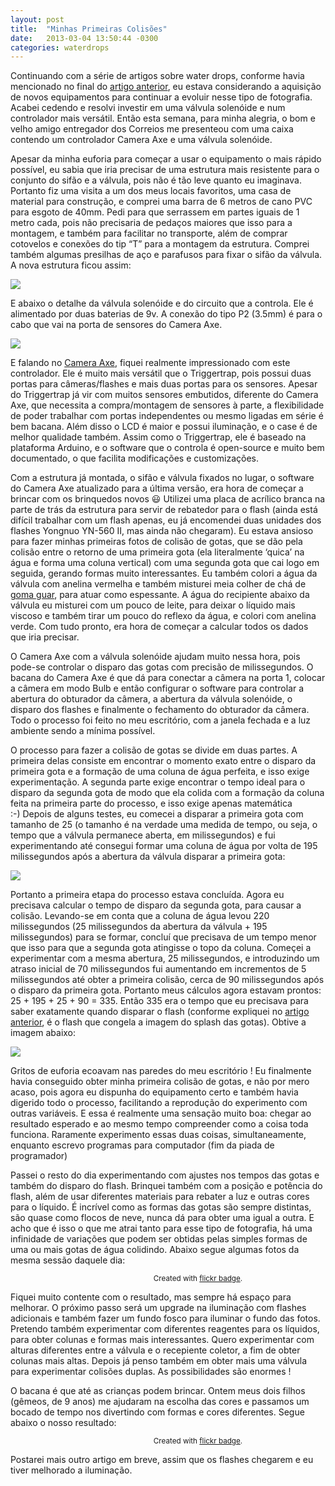 ```yaml
---
layout: post
title:  "Minhas Primeiras Colisões"
date:   2013-03-04 13:50:44 -0300
categories: waterdrops
---
```

Continuando com a série de artigos sobre water drops, conforme havia mencionado no final do [artigo anterior](https://raulfragoso.github.io/waterdrops/2013-02-07-esculpindo-2/ "Esculpindo a água – parte 2"), eu estava considerando a aquisição de novos equipamentos para continuar a evoluir nesse tipo de fotografia. Acabei cedendo e resolvi investir em uma válvula solenóide e num controlador mais versátil. Então esta semana, para minha alegria, o bom e velho amigo entregador dos Correios me presenteou com uma caixa contendo um controlador Camera Axe e uma válvula solenóide.

Apesar da minha euforia para começar a usar o equipamento o mais rápido possível, eu sabia que iria precisar de uma estrutura mais resistente para o conjunto do sifão e a válvula, pois não é tão leve quanto eu imaginava. Portanto fiz uma visita a um dos meus locais favoritos, uma casa de material para construção, e comprei uma barra de 6 metros de cano PVC para esgoto de 40mm. Pedi para que serrassem em partes iguais de 1 metro cada, pois não precisaria de pedaços maiores que isso para a montagem, e também para facilitar no transporte, além de comprar cotovelos e conexões do tip “T” para a montagem da estrutura. Comprei também algumas presilhas de aço e parafusos para fixar o sifão da válvula. A nova estrutura ficou assim:

![](https://lh6.googleusercontent.com/-qUSa5hEV02I/UTPlsmYADUI/AAAAAAAAEMg/DnPlqyPWzB4/s800/ca1.jpg)

E abaixo o detalhe da válvula solenóide e do circuito que a controla. Ele é alimentado por duas baterias de 9v. A conexão do tipo P2 (3.5mm) é para o cabo que vai na porta de sensores do Camera Axe.

![](https://lh4.googleusercontent.com/-vp5FyvMNf_I/UTQTg2noHAI/AAAAAAAAENI/669xgW5npYw/s800/IMG_5680.jpg)

E falando no [Camera Axe](http://www.cameraaxe.com/ "Camera Axe"), fiquei realmente impressionado com este controlador. Ele é muito mais versátil que o Triggertrap, pois possui duas portas para câmeras/flashes e mais duas portas para os sensores. Apesar do Triggertrap já vir com muitos sensores embutidos, diferente do Camera Axe, que necessita a compra/montagem de sensores à parte, a flexibilidade de poder trabalhar com portas independentes ou mesmo ligadas em série é bem bacana. Além disso o LCD é maior e possui iluminação, e o case é de melhor qualidade também. Assim como o Triggertrap, ele é baseado na plataforma Arduino, e o software que o controla é open-source e muito bem documentado, o que facilita modificações e customizações.

Com a estrutura já montada, o sifão e válvula fixados no lugar, o software do Camera Axe atualizado para a última versão, era hora de começar a brincar com os brinquedos novos :smiley:  Utilizei uma placa de acrílico branca na parte de trás da estrutura para servir de rebatedor para o flash (ainda está difícil trabalhar com um flash apenas, eu já encomendei duas unidades dos flashes Yongnuo YN-560 II, mas ainda não chegaram). Eu estava ansioso para fazer minhas primeiras fotos de colisão de gotas, que se dão pela colisão entre o retorno de uma primeira gota (ela literalmente ‘quica’ na água e forma uma coluna vertical) com uma segunda gota que cai logo em seguida, gerando formas muito interessantes. Eu também colori a água da válvula com anelina vermelha e também misturei meia colher de chá de [goma guar](http://pt.wikipedia.org/wiki/Goma_guar), para atuar como espessante. A água do recipiente abaixo da válvula eu misturei com um pouco de leite, para deixar o líquido mais viscoso e também tirar um pouco do reflexo da água, e colori com anelina verde. Com tudo pronto, era hora de começar a calcular todos os dados que iria precisar.

O Camera Axe com a válvula solenóide ajudam muito nessa hora, pois pode-se controlar o disparo das gotas com precisão de milissegundos. O bacana do Camera Axe é que dá para conectar a câmera na porta 1, colocar a câmera em modo Bulb e então configurar o software para controlar a abertura do obturador da câmera, a abertura da válvula solenóide, o disparo dos flashes e finalmente o fechamento do obturador da câmera. Todo o processo foi feito no meu escritório, com a janela fechada e a luz ambiente sendo a mínima possível.

O processo para fazer a colisão de gotas se divide em duas partes. A primeira delas consiste em encontrar o momento exato entre o disparo da primeira gota e a formação de uma coluna de água perfeita, e isso exige experimentação. A segunda parte exige encontrar o tempo ideal para o disparo da segunda gota de modo que ela colida com a formação da coluna feita na primeira parte do processo, e isso exige apenas matemática :-)&nbsp;Depois de alguns testes, eu comecei a disparar a primeira gota com tamanho de 25 (o tamanho é na verdade uma medida de tempo, ou seja, o tempo que a válvula permanece aberta, em milissegundos) e fui experimentando até consegui formar uma coluna de água por volta de 195 milissegundos após a abertura da válvula disparar a primeira gota:

![](https://lh6.googleusercontent.com/-6xaKt38rTc8/UTS1gi8zIdI/AAAAAAAAENc/xovhRSLag6Q/s800/IMG_4626.jpg)

Portanto a primeira etapa do processo estava concluída. Agora eu precisava calcular o tempo de disparo da segunda gota, para causar a colisão. Levando-se em conta que a coluna de água levou 220 milissegundos (25 milissegundos da abertura da válvula + 195 milissegundos) para se formar, concluí que precisava de um tempo menor que isso para que a segunda gota atingisse o topo da coluna. Começei a experimentar com a mesma abertura, 25 milissegundos, e introduzindo um atraso inicial de 70 milissegundos fui aumentando em incrementos de 5 milissegundos até obter a primeira colisão, cerca de 90 milissegundos após o disparo da primeira gota. Portanto meus cálculos agora estavam prontos: 25 + 195 + 25 + 90 = 335\. Então 335 era o tempo que eu precisava para saber exatamente quando disparar o flash (conforme expliquei no [artigo anterior](http://raulfragoso.com/blog/esculpindo-a-agua-parte-2/ "Esculpindo a água – parte 2"), é o flash que congela a imagem do splash das gotas). Obtive a imagem abaixo:

![](https://lh6.googleusercontent.com/-M2tAYPv0ohE/UTTQ8dmwS_I/AAAAAAAAENs/8ejTldVRqAk/s800/IMG_4650.jpg)

Gritos de euforia ecoavam nas paredes do meu escritório ! Eu finalmente havia conseguido obter minha primeira colisão de gotas, e não por mero acaso, pois agora eu dispunha do equipamento certo e também havia digerido todo o processo, facilitando a reprodução do experimento com outras variáveis. E essa é realmente uma sensação muito boa: chegar ao resultado esperado e ao mesmo tempo compreender como a coisa toda funciona. Raramente experimento essas duas coisas, simultaneamente, enquanto escrevo programas para computador (fim da piada de programador)

Passei o resto do dia experimentando com ajustes nos tempos das gotas e também do disparo do flash. Brinquei também com a posição e potência do flash, além de usar diferentes materiais para rebater a luz e outras cores para o líquido. É incrível como as formas das gotas são sempre distintas, são quase como flocos de neve, nunca dá para obter uma igual a outra. E acho que é isso o que me atrai tanto para esse tipo de fotografia, há uma infinidade de variações que podem ser obtidas pelas simples formas de uma ou mais gotas de água colidindo. Abaixo segue algumas fotos da mesma sessão daquele dia:

<div>
<style type="text/css">
.flickr_badge_image {margin:0px;display:inline;}
.flickr_badge_image img {border: 1px solid #666666 !important; padding:1px; margin:2px;}
#flickr_badge_wrapper {width:600px;text-align:left}
</style><div id="flickr_badge_wrapper"><script type="text/javascript" src="http://www.flickr.com/badge_code_v2.gne?count=10&display=latest&size=m&layout=x&source=user_tag&user=17886885@N00&tag=cameraaxefirstsession"></script><center><small>Created with <a href="http://www.flickrbadge.com">flickr badge</a>.</small></center></div>
</div>

Fiquei muito contente com o resultado, mas sempre há espaço para melhorar. O próximo passo será um upgrade na iluminação com flashes adicionais e também fazer um fundo fosco para iluminar o fundo das fotos. Pretendo também experimentar com diferentes reagentes para os líquidos, para obter colunas e formas mais interessantes. Quero experimentar com alturas diferentes entre a válvula e o recepiente coletor, a fim de obter colunas mais altas. Depois já penso também em obter mais uma válvula para experimentar colisões duplas. As possibilidades são enormes !

O bacana é que até as crianças podem brincar. Ontem meus dois filhos (gêmeos, de 9 anos) me ajudaram na escolha das cores e passamos um bocado de tempo nos divertindo com formas e cores diferentes. Segue abaixo o nosso resultado:

<div>
<style type="text/css">
.flickr_badge_image {margin:0px;display:inline;}
.flickr_badge_image img {border: 1px solid #666666 !important; padding:1px; margin:2px;}
#flickr_badge_wrapper {width:600px;text-align:left}
</style><div id="flickr_badge_wrapper"><script type="text/javascript" src="http://www.flickr.com/badge_code_v2.gne?count=10&display=latest&size=m&layout=x&source=user_tag&user=17886885@N00&tag=cameraaxesecondsession"></script><center><small>Created with <a href="http://www.flickrbadge.com">flickr badge</a>.</small></center></div>
</div>

Postarei mais outro artigo em breve, assim que os flashes chegarem e eu tiver melhorado a iluminação.
